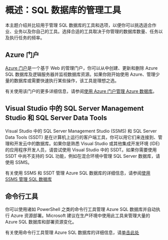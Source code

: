<properties 
	pageTitle="概述：SQL 数据库的管理工具" 
	description="比较管理 Azure SQL 数据库的工具和选项" 
	services="sql-database" 
	documentationCenter="" 
	authors="TigerMint" 
	manager="" 
	editor=""/>

<tags 
	ms.service="sql-database" 
	ms.date="10/17/2015"
	wacn.date="01/05/2016" />

# 概述：SQL 数据库的管理工具

本主题介绍并比较用于管理 SQL 数据库的工具和选项，以便你可以挑选适合作业、业务以及你自己的工具。选择合适的工具取决于你管理的数据库数量、任务以及执行任务的频率。



## Azure 门户


[Azure 门户](https://manage.windowsazure.cn)是一个基于 Web 的管理门户，你可以从中创建、更新和删除 Azure SQL 数据库及逻辑服务器并监视数据库资源。如果你刚开始使用 Azure、管理少量的数据库或需要快速执行某些操作，该工具是理想之选。

有关使用该门户的更多详细信息，请参阅[使用 Azure 门户管理 Azure 数据库](/documentation/articles/sql-database-manage-portal)。

## Visual Studio 中的 SQL Server Management Studio 和 SQL Server Data Tools


Visual Studio 中的 SQL Server Management Studio (SSMS) 和 SQL Server Data Tools (SSDT) 是在计算机上运行的客户端工具，你可以用它们来连接到、管理和开发云中的数据库。如果你是熟悉 Visual Studio 或其他集成开发环境 (IDE) 的应用程序开发人员，请尝试使用 Visual Studio 中的 SSDT。如果你需要使用 SSDT 中尚不支持的 SQL 功能，例如在混合环境中管理 SQL Server 数据库，请使用 SSMS。

有关使用 SSMS 和 SSDT 管理 Azure SQL 数据库的详细信息，请参阅[使用 SSMS 管理 SQL 数据库](/documentation/articles/sql-database-manage-azure-ssms)


## 命令行工具

你可以使用诸如 PowerShell 之类的命令行工具管理 Azure SQL 数据库并自动执行 Azure 资源部署。Microsoft 建议在生产环境中使用此工具来管理大量的 Azure SQL 数据库和部署资源变化。

有关使用命令行工具管理 Azure SQL 数据库的详细信息，请[单击此处](/documentation/articles/sql-database-command-line-tools)
 

<!---HONumber=Mooncake_1221_2015-->
